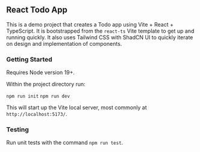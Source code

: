 ## React Todo App

This is a demo project that creates a Todo app using Vite + React + TypeScript. It is bootstrapped from the `react-ts` Vite template to get up and running quickly. It also uses Tailwind CSS with ShadCN UI to quickly iterate on design and implementation of components.

### Getting Started

Requires Node version 19+.

Within the project directory run:

`npm run init`
`npm run dev`

This will start up the Vite local server, most commonly at `http://localhost:5173/`.

### Testing

Run unit tests with the command `npm run test`.